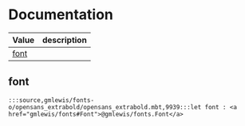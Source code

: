 # Documentation
|Value|description|
|---|---|
|[font](#font)||

## font

```moonbit
:::source,gmlewis/fonts-o/opensans_extrabold/opensans_extrabold.mbt,9939:::let font : <a href="gmlewis/fonts#Font">@gmlewis/fonts.Font</a>
```

